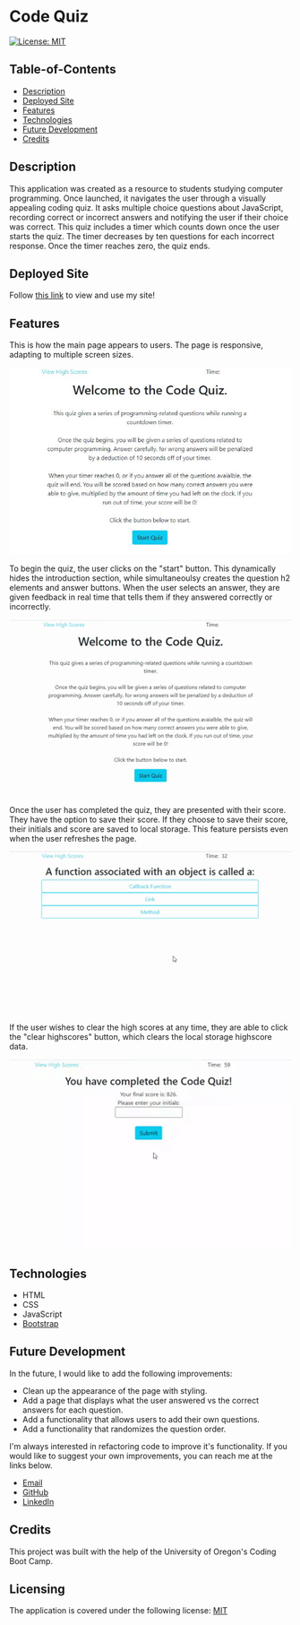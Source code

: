 # Code Quiz

[![License: MIT](https://img.shields.io/badge/License-MIT-yellow.svg)](https://opensource.org/licenses/MIT)

## Table-of-Contents

- [Description](#description)
- [Deployed Site](#deployed-site)
- [Features](#features)
- [Technologies](#technologies)
- [Future Development](#future-development)
- [Credits](#credits)

## Description

This application was created as a resource to students studying computer programming. Once launched, it navigates the user through a visually appealing coding quiz. It asks multiple choice questions about JavaScript, recording correct or incorrect answers and notifying the user if their choice was correct. This quiz includes a timer which counts down once the user starts the quiz. The timer decreases by ten questions for each incorrect response. Once the timer reaches zero, the quiz ends.

## Deployed Site

Follow [this link](https://ashlynn4567.github.io/Code-Quiz/) to view and use my site!

## Features

This is how the main page appears to users. The page is responsive, adapting to multiple screen sizes.

<p align="center">
<img alt="A screenshot image of the code quiz homepage. It lists a brief description of how the quiz works, followed by a blue button titled 'Start Quiz'." src="./assets/images/code-quiz-screenshot.jpg"/>
</p>

To begin the quiz, the user clicks on the "start" button. This dynamically hides the introduction section, while simultaneoulsy creates the question h2 elements and answer buttons. When the user selects an answer, they are given feedback in real time that tells them if they answered correctly or incorrectly.

<p align="center">
<img alt="A demonstration gif showing the user press the 'start quiz' button. It launches the code quiz, which begins the timer countdown and presents users with the first quiz question." src="./assets/images/code-quiz-demo.gif"/>
</p>

Once the user has completed the quiz, they are presented with their score. They have the option to save their score. If they choose to save their score, their initials and score are saved to local storage. This feature persists even when the user refreshes the page.

<p align="center">
<img alt="A demonstration gif showing that once the user completes the quiz, they are presented with a screen that says they have completed the quiz. If they earned a highscore, they are able to put in their initials to save their highscore. " src="./assets/images/code-quiz-demo-2.gif"/>
</p>

If the user wishes to clear the high scores at any time, they are able to click the "clear highscores" button, which clears the local storage highscore data.

<p align="center">
<img alt="A demonstration gif showing the user clicking the 'clear high scores' button to delete all saved high scores." src="./assets/images/code-quiz-demo-3.gif"/>
</p>

## Technologies

- HTML
- CSS
- JavaScript
- [Bootstrap](https://getbootstrap.com/)

## Future Development

In the future, I would like to add the following improvements:

- Clean up the appearance of the page with styling.
- Add a page that displays what the user answered vs the correct answers for each question.
- Add a functionality that allows users to add their own questions.
- Add a functionality that randomizes the question order.

I'm always interested in refactoring code to improve it's functionality. If you would like to suggest your own improvements, you can reach me at the links below.

- <a href="mailto:ashlynn4567@gmail.com">Email</a>
- <a href="https://github.com/ashlynn4567">GitHub</a>
- <a href="https://www.linkedin.com/in/ashley-lynn-smith/">LinkedIn</a>

## Credits

This project was built with the help of the University of Oregon's Coding Boot Camp.

## Licensing

The application is covered under the following license: [MIT](https://opensource.org/licenses/MIT)
